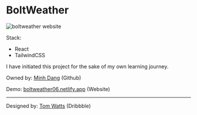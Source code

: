 # BoltWeather

![boltweather website](https://boltweather06.netlify.app/boltweather-description.png)

Stack:

- React
- TailwindCSS

I have initiated this project for the sake of my own learning journey.

Owned by: [Minh Dang](https://github.com/lenhutminhdang) (Github)

Demo: [boltweather06.netlify.app](https://boltweather06.netlify.app) (Website)

---

Designed by: [Tom Watts](https://dribbble.com/shots/22394240-Bolt-Weather-App-Dark-Mode) (Dribbble)
